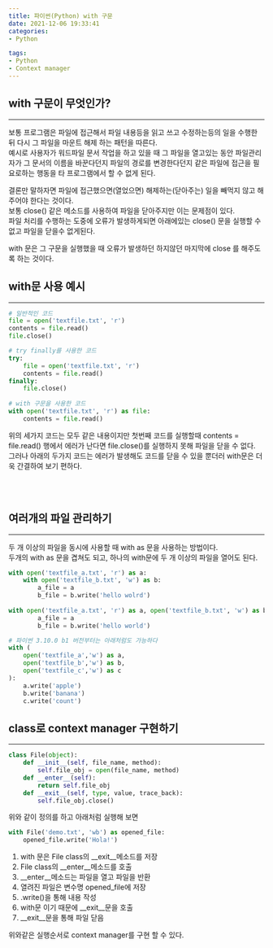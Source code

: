 ```yaml
---
title: 파이썬(Python) with 구문
date: 2021-12-06 19:33:41  
categories: 
- Python

tags:
- Python
- Context manager
---
```


## with 구문이 무엇인가?

---
보통 프로그램은 파일에 접근해서 파일 내용등을 읽고 쓰고 수정하는등의 일을 수행한 뒤 다시 그 파일을 마운트 해제 하는 패턴을 따른다.  
예시로 사용자가 워드파일 문서 작업을 하고 있을 때 그 파일을 열고있는 동안 파일관리자가 그 문서의 이름을 바꾼다던지 파일의 경로를 변경한다던지 같은 파일에 접근을 필요로하는 행동을 타 프로그램에서 할 수 없게 된다.

결론만 말하자면 파일에 접근했으면(열었으면) 해제하는(닫아주는) 일을 빼먹지 않고 해주어야 한다는 것이다.  
보통 close() 같은 메소드를 사용하여 파일을 닫아주지만 이는 문제점이 있다.  
파일 처리를 수행하는 도중에 오류가 발생하게되면 아래에있는 close() 문을 실행할 수 없고 파일을 닫을수 없게된다.  

with 문은 그 구문을 실행했을 때 오류가 발생하던 하지않던 마지막에 close 를 해주도록 하는 것이다.

## with문 사용 예시

---
```python
# 일반적인 코드
file = open('textfile.txt', 'r')
contents = file.read()
file.close()

# try finally를 사용한 코드
try:
    file = open('textfile.txt', 'r')
    contents = file.read()
finally:
    file.close()
    
# with 구문을 사용한 코드
with open('textfile.txt', 'r') as file:
    contents = file.read()
```
위의 세가지 코드는 모두 같은 내용이지만 첫번째 코드를 실행할때 contents = file.read() 행에서 에러가 난다면 file.close()를 실행하지 못해 파일을 닫을 수 없다.  
그러나 아래의 두가지 코드는 에러가 발생해도 코드를 닫을 수 있을 뿐더러 with문은 더욱 간결하여 보기 편하다.


<br><br>
## 여러개의 파일 관리하기

---

두 개 이상의 파일을 동시에 사용할 때 with as 문을 사용하는 방법이다.  
두개의 with as 문을 겹쳐도 되고, 하나의 with문에 두 개 이상의 파일을 열어도 된다.
```python
with open('textfile_a.txt', 'r') as a:
    with open('textfile_b.txt', 'w') as b:
        a_file = a
        b_file = b.write('hello wolrd')
        
with open('textfile_a.txt', 'r') as a, open('textfile_b.txt', 'w') as b:
        a_file = a
        b_file = b.write('hello world')

# 파이썬 3.10.0 b1 버전부터는 아래처럼도 가능하다
with (
    open('textfile_a','w') as a,
    open('textfile_b','w') as b,
    open('textfile_c','w') as c
):
    a.write('apple')
    b.write('banana')
    c.write('count')
```
## class로 context manager 구현하기

---
```python
class File(object):
    def __init__(self, file_name, method):
        self.file_obj = open(file_name, method)
    def __enter__(self):
        return self.file_obj
    def __exit__(self, type, value, trace_back):
        self.file_obj.close()
```
위와 같이 정의를 하고 아래처럼 실행해 보면
```python
with File('demo.txt', 'wb') as opened_file:
    opened_file.write('Hola!')
```
1. with 문은 File class의 __exit__메소드를 저장
2. File class의 __enter__메소드를 호출
3. __enter__메소드는 파일을 열고 파일을 반환
4. 열려진 파일은 변수명 opened_file에 저장
5. .write()을 통해 내용 작성
6. with문 이기 때문에 __exit__문을 호출
7. __exit__문을 통해 파일 닫음

위와같은 실행순서로 context manager를 구현 할 수 있다.